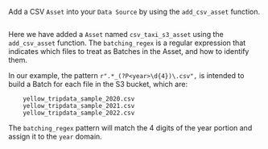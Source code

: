 Add a CSV `Asset` into your `Data Source` by using the `add_csv_asset` function.

```python title="Python" name="docs/docusaurus/docs/snippets/aws_cloud_storage_spark.py get_spark_s3_asset"
```

Here we have added a `Asset` named `csv_taxi_s3_asset` using the `add_csv_asset` function. The `batching_regex` is a regular expression that 
indicates which files to treat as Batches in the Asset, and how to identify them. 

In our example, the pattern `r".*_(?P<year>\d{4})\.csv",` is intended to build a Batch for each file in the S3 bucket, which are:

``` title="File names"
    yellow_tripdata_sample_2020.csv
    yellow_tripdata_sample_2021.csv
    yellow_tripdata_sample_2022.csv
```

The `batching_regex` pattern will match the 4 digits of the year portion and assign it to the `year` domain.

